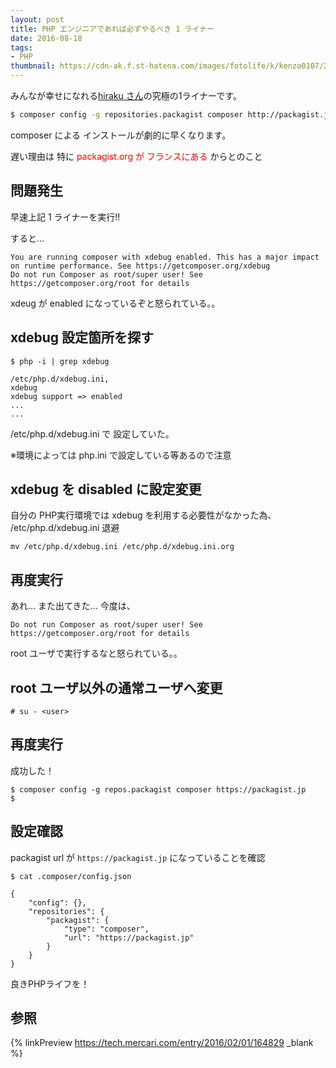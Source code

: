 ```yaml
---
layout: post
title: PHP エンジニアであれば必ずやるべき 1 ライナー
date: 2016-08-18
tags:
- PHP
thumbnail: https://cdn-ak.f.st-hatena.com/images/fotolife/k/kenzo0107/20160818/20160818224146.jpg
---
```


みんなが幸せになれる[hiraku さん](http://blog.tojiru.net/)の究極の1ライナーです。

```sh
$ composer config -g repositories.packagist composer http://packagist.jp
```

composer による インストールが劇的に早くなります。

遅い理由は 特に <span style="color:red">packagist.org が フランスにある</span> からとのこと


## 問題発生

早速上記 1 ライナーを実行!!

すると...

```
You are running composer with xdebug enabled. This has a major impact on runtime performance. See https://getcomposer.org/xdebug
Do not run Composer as root/super user! See https://getcomposer.org/root for details
```

xdeug が enabled になっているぞと怒られている。。

## xdebug 設定箇所を探す

```
$ php -i | grep xdebug

/etc/php.d/xdebug.ini,
xdebug
xdebug support => enabled
...
...
```

/etc/php.d/xdebug.ini で 設定していた。

※環境によっては php.ini で設定している等あるので注意

## xdebug を disabled に設定変更

自分の PHP実行環境では xdebug を利用する必要性がなかった為、
/etc/php.d/xdebug.ini 退避

```
mv /etc/php.d/xdebug.ini /etc/php.d/xdebug.ini.org
```

## 再度実行

あれ... また出てきた... 今度は、

```
Do not run Composer as root/super user! See https://getcomposer.org/root for details
```

root ユーザで実行するなと怒られている。。

## root ユーザ以外の通常ユーザへ変更

```
# su - <user>
```

## 再度実行

成功した！

```
$ composer config -g repos.packagist composer https://packagist.jp
$
```

## 設定確認

packagist url が `https://packagist.jp` になっていることを確認

```
$ cat .composer/config.json

{
    "config": {},
    "repositories": {
        "packagist": {
            "type": "composer",
            "url": "https://packagist.jp"
        }
    }
}
```

良きPHPライフを！

## 参照

{% linkPreview https://tech.mercari.com/entry/2016/02/01/164829 _blank %}
